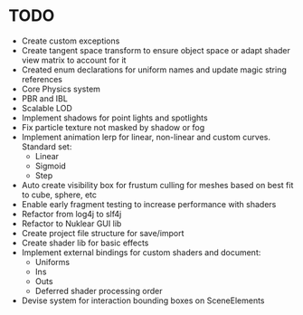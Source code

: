 # TODO

* Create custom exceptions
* Create tangent space transform to ensure object space or adapt shader view matrix to account for it
* Created enum declarations for uniform names and update magic string references
* Core Physics system
* PBR and IBL
* Scalable LOD
* Implement shadows for point lights and spotlights
* Fix particle texture not masked by shadow or fog
* Implement animation lerp for linear, non-linear and custom curves. Standard set:
  * Linear
  * Sigmoid
  * Step
* Auto create visibility box for frustum culling for meshes based on best fit to cube, sphere, etc
* Enable early fragment testing to increase performance with shaders
* Refactor from log4j to slf4j
* Refactor to Nuklear GUI lib
* Create project file structure for save/import
* Create shader lib for basic effects
* Implement external bindings for custom shaders and document:
  * Uniforms
  * Ins
  * Outs
  * Deferred shader processing order
* Devise system for interaction bounding boxes on SceneElements